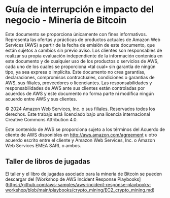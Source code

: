# Guía de interrupción e impacto del negocio - Minería de Bitcoin
Este documento se proporciona únicamente con fines informativos. Representa las ofertas y prácticas de productos actuales de Amazon Web Services (AWS) a partir de la fecha de emisión de este documento, que están sujetos a cambios sin previo aviso. Los clientes son responsables de realizar su propia evaluación independiente de la información contenida en este documento y de cualquier uso de los productos o servicios de AWS, cada uno de los cuales se proporciona «tal cual» sin garantía de ningún tipo, ya sea expresa o implícita. Este documento no crea garantías, declaraciones, compromisos contractuales, condiciones o garantías de AWS, sus filiales, proveedores o licenciantes. Las responsabilidades y responsabilidades de AWS ante sus clientes están controladas por acuerdos de AWS y este documento no forma parte ni modifica ningún acuerdo entre AWS y sus clientes.

© 2024 Amazon Web Services, Inc. o sus filiales. Reservados todos los derechos. Este trabajo está licenciado bajo una licencia internacional Creative Commons Attribution 4.0.

Este contenido de AWS se proporciona sujeto a los términos del Acuerdo de cliente de AWS disponibles en http://aws.amazon.com/agreement u otro acuerdo escrito entre el cliente y Amazon Web Services, Inc. o Amazon Web Services EMEA SARL o ambos.

## Taller de libros de jugadas
El taller y el libro de jugadas asociado para la minería de Bitcoin se pueden descargar del [Workshop de AWS Incident Response Playbooks] (https://github.com/aws-samples/aws-incident-response-playbooks-workshop/blob/main/playbooks/crypto_mining/EC2_crypto_mining.md)